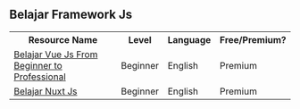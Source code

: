 ## Belajar Framework Js
<table>
  <tr>
    <th>Resource Name</th>
     <th>Level</th>
     <th>Language</th>
     <th>Free/Premium?</th>
  </tr>
  <tr>
    <td><a target="_blank" href="https://www.udemy.com/course/vuejs-from-beginner-to-professional/">Belajar Vue Js From Beginner to Professional</a></td>
     <td>Beginner</td>
     <td>English</td>
     <td>Premium</td>
  </tr>
  <tr>
    <td><a target="_blank" href="https://www.udemy.com/course/nuxtjs-vuejs-on-steroids/">Belajar Nuxt Js</a></td>
     <td>Beginner</td>
     <td>English</td>
     <td>Premium</td>
  </tr>
</table>
